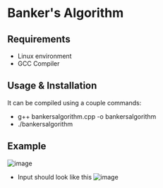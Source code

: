 # Banker's Algorithm

## Requirements
- Linux environment
- GCC Compiler

## Usage & Installation
It can be compiled using a couple commands:
  - g++ bankersalgorithm.cpp -o bankersalgorithm
  - ./bankersalgorithm

## Example 
![image](https://github.com/cohenstevens/Bankers-Algorithm/assets/150870554/3cf62d5e-2994-4e7b-8d62-e72ff0e57f98)
 - Input should look like this
   ![image](https://github.com/cohenstevens/Bankers-Algorithm/assets/150870554/e3d8a3a3-6e07-467e-8689-eebb09eb8878)


